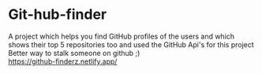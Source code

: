 # Git-hub-finder
A project which helps you find GitHub profiles of the users and which shows their top 5 repositories too and  used the GitHub Api's for this project 
 Better way to stalk someone on github ;)     
 https://github-finderz.netlify.app/ 
